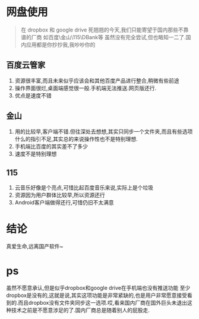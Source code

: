 # 网盘使用

> 在 dropbox 和 google drive 死翘翘的今天,我们只能寄望于国内那些不靠谱的厂商
> 如百度\金山\115\DBank等
> 虽然没有完全尝试,但也略知一二了.国内应用都是你抄抄我,我吵吵你的

## 百度云管家

1. 资源很丰富,而且未来似乎应该会和其他百度产品进行整合,稍微有些前途
2. 操作界面很烂,桌面端感觉很一般.手机端无法推送.网页版还行.
3. 优点是速度不错

## 金山

1. 用的比较早,客户端不错.但往深处去想想,其实只同步一个文件夹,而且有些选项什么的指引不足,其实总的来说操作性也不是特别理想.
2. 手机端比百度的其实差不了多少
3. 速度不是特别理想

## 115

1. 云音乐好像是个亮点,可惜比起百度音乐来说,实际上是个垃圾
2. 资源因为用户群体比较早,所以资源还行
3. Android客户端做得还行,可惜仍旧不太满意

# 结论

真爱生命,远离国产软件~

# ps

虽然不愿意承认,但是似乎dropbox和google drive在手机端也没有推送功能
至少dropbox是没有的,这就是说,其实这项功能是非常紧缺的,也是用户非常愿意接受看到的.而且dropbox没有文件夹同步这一选项.哎,看来国内厂商在国外巨头未退出这种技术之前是不愿意涉足的了.国内厂商总是随着别人的屁股走.
